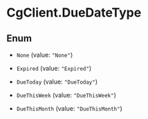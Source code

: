# CgClient.DueDateType

## Enum


* `None` (value: `"None"`)

* `Expired` (value: `"Expired"`)

* `DueToday` (value: `"DueToday"`)

* `DueThisWeek` (value: `"DueThisWeek"`)

* `DueThisMonth` (value: `"DueThisMonth"`)


